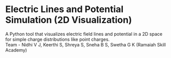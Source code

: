 # Electric Lines and Potential Simulation (2D Visualization)
A Python tool that visualizes electric field lines and potential in a 2D space for simple charge distributions like point charges.
<br>
Team - Nidhi V J, Keerthi S, Shreya S, Sneha B S, Swetha G K (Ramaiah Skill Academy)
